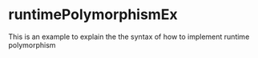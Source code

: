 # runtimePolymorphismEx
This is an example to  explain the the syntax of how to implement runtime polymorphism
